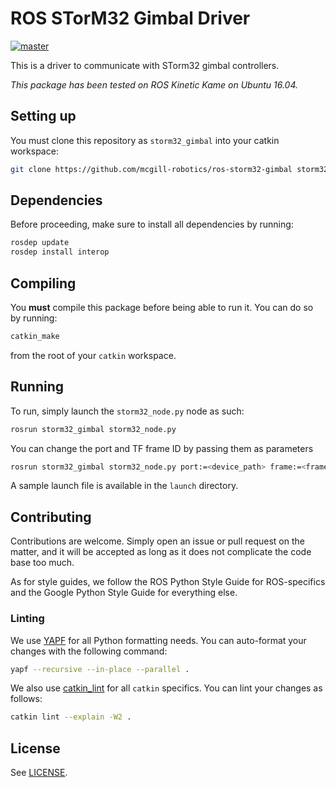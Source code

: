 # ROS STorM32 Gimbal Driver

[master]: https://dev.mcgillrobotics.com/buildStatus/icon?job=ros-storm32-gimbal_master
[master url]: https://dev.mcgillrobotics.com/job/ros-storm32-gimbal_master
[![master]][master url]

This is a driver to communicate with STorm32 gimbal controllers.

*This package has been tested on ROS Kinetic Kame on Ubuntu 16.04.*

## Setting up

You must clone this repository as `storm32_gimbal` into your catkin workspace:

```bash
git clone https://github.com/mcgill-robotics/ros-storm32-gimbal storm32_gimbal
```

## Dependencies

Before proceeding, make sure to install all dependencies by running:

```bash
rosdep update
rosdep install interop
```

## Compiling

You **must** compile this package before being able to run it. You can do so
by running:

```bash
catkin_make
```

from the root of your `catkin` workspace.

## Running

To run, simply launch the `storm32_node.py` node as such:

```bash
rosrun storm32_gimbal storm32_node.py
```

You can change the port and TF frame ID by passing them as parameters

```bash
rosrun storm32_gimbal storm32_node.py port:=<device_path> frame:=<frame_name>
```

A sample launch file is available in the `launch` directory.

## Contributing

Contributions are welcome. Simply open an issue or pull request on the matter,
and it will be accepted as long as it does not complicate the code base too
much.

As for style guides, we follow the ROS Python Style Guide for ROS-specifics and
the Google Python Style Guide for everything else.

### Linting

We use [YAPF](https://github.com/google/yapf) for all Python formatting needs.
You can auto-format your changes with the following command:

```bash
yapf --recursive --in-place --parallel .
```

We also use [catkin_lint](https://github.com/fkie/catkin_lint) for all `catkin`
specifics. You can lint your changes as follows:

```bash
catkin lint --explain -W2 .
```

## License

See [LICENSE](LICENSE).
